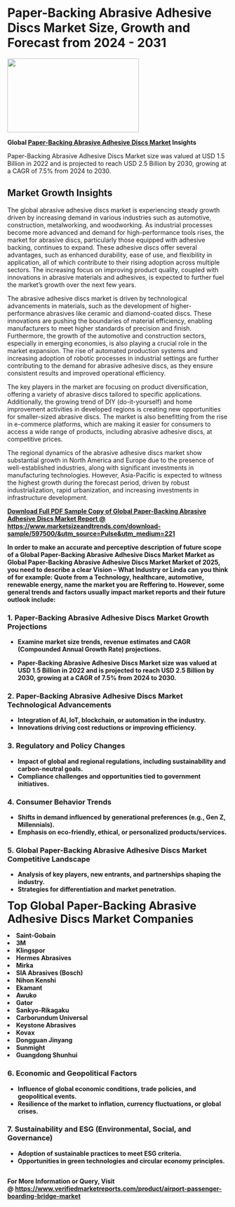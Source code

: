 <H1>Paper-Backing Abrasive Adhesive Discs Market Size, Growth and Forecast from 2024 - 2031</H1><img class="aligncenter size-medium wp-image-584254" src="https://thirdeyenews.in/wp-content/uploads/2024/09/Global-Market-Research-300x168.jpeg" alt="" width="300" height="168" /><p><strong>Global&nbsp;<a href="https://www.marketsizeandtrends.com/download-sample/597500/&amp;utm_source=Pulse&amp;utm_medium=221">Paper-Backing Abrasive Adhesive Discs Market</a> Insights</strong></p><p>Paper-Backing Abrasive Adhesive Discs Market size was valued at USD 1.5 Billion in 2022 and is projected to reach USD 2.5 Billion by 2030, growing at a CAGR of 7.5% from 2024 to 2030.</p><p><h2>Market Growth Insights</h2> <p>The global abrasive adhesive discs market is experiencing steady growth driven by increasing demand in various industries such as automotive, construction, metalworking, and woodworking. As industrial processes become more advanced and demand for high-performance tools rises, the market for abrasive discs, particularly those equipped with adhesive backing, continues to expand. These adhesive discs offer several advantages, such as enhanced durability, ease of use, and flexibility in application, all of which contribute to their rising adoption across multiple sectors. The increasing focus on improving product quality, coupled with innovations in abrasive materials and adhesives, is expected to further fuel the market’s growth over the next few years.</p> <p><strong><a href="#"></a></strong></p> <p>The abrasive adhesive discs market is driven by technological advancements in materials, such as the development of higher-performance abrasives like ceramic and diamond-coated discs. These innovations are pushing the boundaries of material efficiency, enabling manufacturers to meet higher standards of precision and finish. Furthermore, the growth of the automotive and construction sectors, especially in emerging economies, is also playing a crucial role in the market expansion. The rise of automated production systems and increasing adoption of robotic processes in industrial settings are further contributing to the demand for abrasive adhesive discs, as they ensure consistent results and improved operational efficiency.</p> <p>The key players in the market are focusing on product diversification, offering a variety of abrasive discs tailored to specific applications. Additionally, the growing trend of DIY (do-it-yourself) and home improvement activities in developed regions is creating new opportunities for smaller-sized abrasive discs. The market is also benefitting from the rise in e-commerce platforms, which are making it easier for consumers to access a wide range of products, including abrasive adhesive discs, at competitive prices.</p> <p>The regional dynamics of the abrasive adhesive discs market show substantial growth in North America and Europe due to the presence of well-established industries, along with significant investments in manufacturing technologies. However, Asia-Pacific is expected to witness the highest growth during the forecast period, driven by robust industrialization, rapid urbanization, and increasing investments in infrastructure development.</p> <p><strong><a href="#"></p><p><span class=""><strong>Download Full PDF Sample Copy of Global Paper-Backing Abrasive Adhesive Discs Market Report</strong> @ <a href="https://www.marketsizeandtrends.com/download-sample/597500/&amp;utm_source=Pulse&amp;utm_medium=221" target="_blank">https://www.marketsizeandtrends.com/download-sample/597500/&amp;utm_source=Pulse&amp;utm_medium=221</a></span></p><p>In order to make an accurate and perceptive description of future scope of a Global&nbsp;Paper-Backing Abrasive Adhesive Discs Market Market as Global&nbsp;Paper-Backing Abrasive Adhesive Discs Market Market of 2025, you need to describe a clear Vision &ndash; What Industry or Linda can you think of for example: Quote from a Technology, healthcare, automotive, renewable energy, name the market you are Reffering to. However, some general trends and factors usually impact market reports and their future outlook include:</p><h3>1.&nbsp;<strong>Paper-Backing Abrasive Adhesive Discs Market Growth Projections</strong></h3><ul><li>Examine market size trends, revenue estimates and CAGR (Compounded Annual Growth Rate) projections.</li><li><p>Paper-Backing Abrasive Adhesive Discs Market size was valued at USD 1.5 Billion in 2022 and is projected to reach USD 2.5 Billion by 2030, growing at a CAGR of 7.5% from 2024 to 2030.</p></li></ul><h3>2.&nbsp;<strong>Paper-Backing Abrasive Adhesive Discs Market Technological Advancements</strong></h3><ul><li>Integration of AI, IoT, blockchain, or automation in the industry.</li><li>Innovations driving cost reductions or improving efficiency.</li></ul><h3>3.&nbsp;<strong>Regulatory and Policy Changes</strong></h3><ul><li>Impact of global and regional regulations, including sustainability and carbon-neutral goals.</li><li>Compliance challenges and opportunities tied to government initiatives.</li></ul><h3>4.&nbsp;<strong>Consumer Behavior Trends</strong></h3><ul><li>Shifts in demand influenced by generational preferences (e.g., Gen Z, Millennials).</li><li>Emphasis on eco-friendly, ethical, or personalized products/services.</li></ul><h3>5.&nbsp;<strong>Global Paper-Backing Abrasive Adhesive Discs Market Competitive Landscape</strong></h3><ul><li>Analysis of key players, new entrants, and partnerships shaping the industry.</li><li>Strategies for differentiation and market penetration.</li></ul><p data-pm-slice="1 1 []"><span style="color: inherit; font-family: inherit; font-size: 25px;">Top Global Paper-Backing Abrasive Adhesive Discs Market Companies</span></p><div class="" data-test-id=""><p><li> Saint-Gobain</li><li> 3M</li><li> Klingspor</li><li> Hermes Abrasives</li><li> Mirka</li><li> SIA Abrasives (Bosch)</li><li> Nihon Kenshi</li><li> Ekamant</li><li> Awuko</li><li> Gator</li><li> Sankyo-Rikagaku</li><li> Carborundum Universal</li><li> Keystone Abrasives</li><li> Kovax</li><li> Dongguan Jinyang</li><li> Sunmight</li><li> Guangdong Shunhui</li></p></div><h3>6.&nbsp;<strong>Economic and Geopolitical Factors</strong></h3><ul><li>Influence of global economic conditions, trade policies, and geopolitical events.</li><li>Resilience of the market to inflation, currency fluctuations, or global crises.</li></ul><h3>7.&nbsp;<strong>Sustainability and ESG (Environmental, Social, and Governance)</strong></h3><ul><li>Adoption of sustainable practices to meet ESG criteria.</li><li>Opportunities in green technologies and circular economy principles.</li></ul><h2><strong style="font-size: 14px;">For More Information or Query, Visit @&nbsp;</strong><a style="background-color: #ffffff; font-size: 14px;" href="https://www.marketsizeandtrends.com/report/paper-backing-abrasive-adhesive-discs-market/" target="_blank">https://www.verifiedmarketreports.com/product/airport-passenger-boarding-bridge-market</a></h2>
